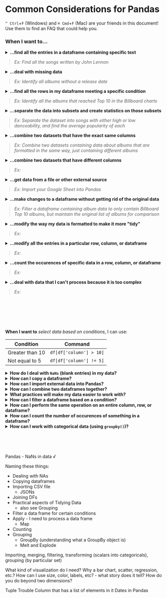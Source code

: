 # Common Considerations for Pandas

`^ Ctrl`+`F` (Windows) and `⌘ Cmd`+`F` (Mac) are your friends in this document! Use them to find an FAQ that could help you.

### When I want to…

<details>
<summary>
<strong>…find all the entries in a dataframe containing specific text</strong>
<blockquote style="margin-left: 13px;"><em>Ex: Find all the songs written by John Lennon</em></blockquote>
</summary>
<ul>
    <li>See Pandas <a href="07_Pandas_Filter_Find_Group.md#searching-for-strings-and-substrings">filter</a>: searching for strings and substrings in our documentation</li>
</ul>
</details>

<details>
<summary>
<b>…deal with missing data</b><br>
<blockquote style="margin-left: 13px;"><i>Ex: Identify all albums without a release date</i></blockquote>
</summary>
<ul>
    <li>See Pandas <a href="">.isna()</a> for checking whether a cell is empty</li>
    <li>See Pandas <a href="">filter</a> for removing rows based on information about the row</li>
    <li>See Pandas <a href="">.fillna()</a> for replacing missing information with something more meaningful<br>
    <blockquote><i>Ex: Replace </i><code>NaN</code><i> with </i><code>"unreleased"</code><i> for albums without a release date</i></blockquote>
</ul>
</details>

<details>
<summary>
<b>…find all the rows in my dataframe meeting a specific condition</b><br>
<blockquote style="margin-left: 13px;"><i>Ex: Identify all the albums that reached Top 10 in the Billboard charts</i></blockquote>
</summary>
<ul>
    <li>See Pandas <a href="">filter</a> for removing rows based on information about the row</li>
</ul>
</details>

<details>
<summary>
<b>…separate the data into subsets and create statistics on those subsets</b><br>
<blockquote style="margin-left: 13px;"><i>Ex: Separate the dataset into songs with either high or low danceability, and find the average popularity of each</i></blockquote>
</summary>
<ul>
    <li>See Pandas <a href="">groupby</a> for separating a dataset into several groups based on certain criteria, then applying a function to each group independently<br>
<pre><code># Example code here?
</code></pre></li>
</ul>
</details>

<details>
<summary>
<b>…combine two datasets that have the exact same columns</b><br>
<blockquote style="margin-left: 13px;"><i>Ex: Combine two datasets containing data about albums that are formatted in the same way, just containing different albums</i></blockquote>
</summary>
<ul>
    <li>See Pandas <a href="">concatenate</a> for combining two datasets with the same columns<br>
<pre><code># Example code here?
</code></pre></li>
</ul>
</details>

<details>
<summary>
<b>…combine two datasets that have different columns</b><br>
<blockquote style="margin-left: 13px;"><i>Ex:</i></blockquote>
</summary>
<ul>
    <li>See Pandas <a href="">[merging option 1]</a> for combining two datasets with the mostly different columns<br>
<pre><code># Example code here?
</code></pre></li>
</ul>
</details>

<details>
<summary>
<b>…get data from a file or other external source</b><br>
<blockquote style="margin-left: 13px;"><i>Ex: Import your Google Sheet into Pandas</i></blockquote>
</summary>
<ul>
    <li>See Pandas <a href="">[link to topic]</a> for [description of using topic]<br>
<pre><code># Example code here?
</code></pre></li>
</ul>
</details>

<details>
<summary>
<b>…make changes to a dataframe without getting rid of the original data</b><br>
<blockquote style="margin-left: 13px;"><i>Ex: Filter a dataframe containing album data to only contain Billboard Top 10 albums, but maintain the original list of albums for comparison</i></blockquote>
</summary>
<ul>
    <li>See Pandas <a href="">[link to topic about copying]</a> for [description of using topic]<br>
<pre><code># Example code here?
</code></pre></li>
</ul>
</details>

<details>
<summary>
<b>…modify the way my data is formatted to make it more "tidy"</b><br>
<blockquote style="margin-left: 13px;"><i>Ex: </i></blockquote>
</summary>
<ul>
    <li>See Pandas <a href="">[link to topic]</a> for [description of using topic]<br>
<pre><code># Example code here?
</code></pre></li>
</ul>
</details>

<details>
<summary>
<b>…modify all the entries in a particular row, column, or dataframe</b><br>
<blockquote style="margin-left: 13px;"><i>Ex: </i></blockquote>
</summary>
<ul>
    <li>See Pandas <a href="">[link to topic]</a> for [description of using topic]<br>
<pre><code># Example code here?
</code></pre></li>
</ul>
</details>

<details>
<summary>
<b>…count the occurences of specific data in a row, column, or dataframe</b><br>
<blockquote style="margin-left: 13px;"><i>Ex: </i></blockquote>
</summary>
<ul>
    <li>See Pandas <a href="">[link to topic]</a> for [description of using topic]<br>
<pre><code># Example code here?
</code></pre></li>
</ul>
</details>

<details>
<summary>
<b>…deal with data that I can't process because it is too complex</b><br>
<blockquote style="margin-left: 13px;"><i>Ex: </i></blockquote>
</summary>
<ul>
    <li>See Pandas <a href="">[link to topic]</a> for [description of using topic]<br>
<pre><code># Example code here?
</code></pre></li>
</ul>
</details>

<br><br><br><br>

**When I want to** *select data based on conditions*, I can use:

| Condition          | Command                                  |
|--------------------|------------------------------------------|
| Greater than 10    | `df[df['column'] > 10]`                  |
| Not equal to 5     | `df[df['column'] != 5]`                  |


<details>
<summary><b>How do I deal with <code>NaNs</code> (blank entries) in my data?</b></summary>
<ul>
    <li>To do</li>
</ul>
</details>

<details>
<summary><b>How can I copy a dataframe?</b></summary>
<ul>
    <li>To do</li>
</ul>
</details>

<details>
<summary><b>How can I import external data into Pandas?</b></summary>
<ul>
    <li>To do</li>
</ul>
</details>

<details>
<summary><b>How can I combine two dataframes together?</b></summary>
<ul>
    <li>Joining</li>
    <li>Merging</li>
</ul>
</details>

<details>
<summary><b>What practices will make my data easier to work with?</b></summary>
<ul>
    <li>To do</li>
</ul>
</details>

<details>
<summary><b>How can I filter a dataframe based on a condition?</b></summary>
<ul>
    <li>To do</li>
</ul>
</details>

<details>
<summary><b>How can I perform the same operation on an entire column, row, or dataframe?</b></summary>
<ul>
    <li>To do</li>
</ul>
</details>

<details>
<summary><b>How can I count the number of occurences of something in a dataframe?</b></summary>
<ul>
    <li>To do</li>
</ul>
</details>

<details>
<summary><b>How can I work with categorical data (using <code>groupby()</code>)?</b></summary>
<ul>
    <li>To do</li>
</ul>
</details>

<br><br><br>

Pandas - NaNs in data √

Naming these things:
* Dealing with NAs
* Copying dataframes
* Importing CSV file
    * JSONs
* Joining DFs
* Practical aspects of Tidying Data
    * also see Grouping
* Filter a data frame for certain conditions
* Apply - I need to process a data frame
    * Map
* Counting
* Grouping
    * GroupBy (understanding what a GroupBy object is)
    * Melt and Explode

Importing, merging, filtering, transforming (scalars into categoricals), grouping (by particular set)

What kind of visualization do I need?
Why a bar chart, scatter, regression, etc.?
How can I use size, color, labels, etc? - what story does it tell?
How do you do beyond two dimensions?

Tuple Trouble
Column that has a list of elements in it
Dates in Pandas